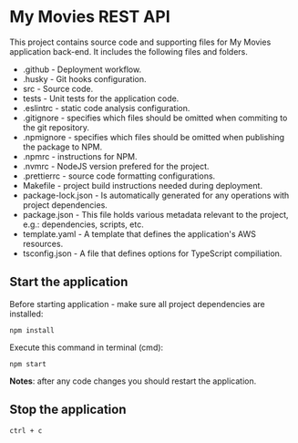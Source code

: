 # My Movies REST API

This project contains source code and supporting files for My Movies application back-end. It includes the following files and folders.

- .github - Deployment workflow.
- .husky - Git hooks configuration.
- src - Source code.
- tests - Unit tests for the application code.
- .eslintrc - static code analysis configuration.
- .gitignore - specifies which files should be omitted when commiting to the git repository.
- .npmignore - specifies which files should be omitted when publishing the package to NPM.
- .npmrc - instructions for NPM.
- .nvmrc - NodeJS version prefered for the project.
- .prettierrc - source code formatting configurations.
- Makefile - project build instructions needed during deployment.
- package-lock.json - Is automatically generated for any operations with project dependencies.
- package.json - This file holds various metadata relevant to the project, e.g.: dependencies, scripts, etc.
- template.yaml - A template that defines the application's AWS resources.
- tsconfig.json - A file that defines options for TypeScript compiliation.

## Start the application
Before starting application - make sure all project dependencies are installed:
```
npm install
```

Execute this command in terminal (cmd):
```
npm start
```
**Notes**: after any code changes you should restart the application.

## Stop the application

```
ctrl + c
```
